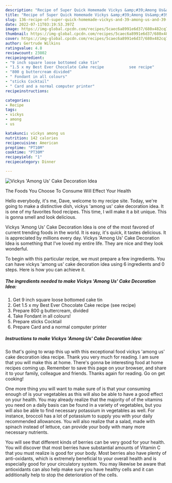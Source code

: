 ```yaml
---
description: "Recipe of Super Quick Homemade Vickys &amp;#39;Among Us&amp;#39; Cake Decoration Idea"
title: "Recipe of Super Quick Homemade Vickys &amp;#39;Among Us&amp;#39; Cake Decoration Idea"
slug: 136-recipe-of-super-quick-homemade-vickys-and-39-among-us-and-39-cake-decoration-idea
date: 2022-07-11T03:19:53.397Z
image: https://img-global.cpcdn.com/recipes/5caec6a8991e6d37/680x482cq70/vickys-among-us-cake-decoration-idea-recipe-main-photo.jpg
thumbnail: https://img-global.cpcdn.com/recipes/5caec6a8991e6d37/680x482cq70/vickys-among-us-cake-decoration-idea-recipe-main-photo.jpg
cover: https://img-global.cpcdn.com/recipes/5caec6a8991e6d37/680x482cq70/vickys-among-us-cake-decoration-idea-recipe-main-photo.jpg
author: Gertrude Wilkins
ratingvalue: 4.8
reviewcount: 23802
recipeingredient:
- "9 inch square loose bottomed cake tin"
- "1.5 x my Best Ever Chocolate Cake recipe           see recipe"
- "800 g buttercream divided"
- " Fondant in all colours"
- "sticks Cocktail"
- " Card and a normal computer printer"
recipeinstructions:

categories:
- Recipe
tags:
- vickys
- among
- us

katakunci: vickys among us 
nutrition: 142 calories
recipecuisine: American
preptime: "PT10M"
cooktime: "PT30M"
recipeyield: "1"
recipecategory: Dinner

---
```



![Vickys &#39;Among Us&#39; Cake Decoration Idea](https://img-global.cpcdn.com/recipes/5caec6a8991e6d37/680x482cq70/vickys-among-us-cake-decoration-idea-recipe-main-photo.jpg)

The Foods You Choose To Consume Will Effect Your Health

Hello everybody, it's me, Dave, welcome to my recipe site. Today, we're going to make a distinctive dish, vickys &#39;among us&#39; cake decoration idea. It is one of my favorites food recipes. This time, I will make it a bit unique. This is gonna smell and look delicious.

Vickys &#39;Among Us&#39; Cake Decoration Idea is one of the most favored of current trending foods in the world. It is easy, it's quick, it tastes delicious. It is appreciated by millions every day. Vickys &#39;Among Us&#39; Cake Decoration Idea is something that I've loved my entire life. They are nice and they look wonderful.




To begin with this particular recipe, we must prepare a few ingredients. You can have vickys &#39;among us&#39; cake decoration idea using 6 ingredients and 0 steps. Here is how you can achieve it.

<!--inarticleads1-->

##### The ingredients needed to make Vickys &#39;Among Us&#39; Cake Decoration Idea:

1. Get 9 inch square loose bottomed cake tin
1. Get 1.5 x my Best Ever Chocolate Cake recipe           (see recipe)
1. Prepare 800 g buttercream, divided
1. Take  Fondant in all colours!
1. Prepare sticks Cocktail
1. Prepare  Card and a normal computer printer




<!--inarticleads2-->

##### Instructions to make Vickys &#39;Among Us&#39; Cake Decoration Idea:





So that's going to wrap this up with this exceptional food vickys &#39;among us&#39; cake decoration idea recipe. Thank you very much for reading. I am sure that you will make this at home. There's gonna be interesting food at home recipes coming up. Remember to save this page on your browser, and share it to your family, colleague and friends. Thanks again for reading. Go on get cooking!

One more thing you will want to make sure of is that your consuming enough of is your vegetables as this will also be able to have a good effect on your health. You may already realize that the majority of of the vitamins you need on a daily basis can be found in a variety of vegetables, but you will also be able to find necessary potassium in vegetables as well. For instance, broccoli has a lot of potassium to supply you with your daily recommended allowances. You will also realize that a salad, made with spinach instead of lettuce, can provide your body with many more necessary nutrients.

You will see that different kinds of berries can be very good for your health. You will discover that most berries have substantial amounts of Vitamin C that you must realize is good for your body. Most berries also have plenty of anti-oxidants, which is extremely beneficial to your overall health and is especially good for your circulatory system. You may likewise be aware that antioxidants can also help make sure you have healthy cells and it can additionally help to stop the deterioration of the cells.
